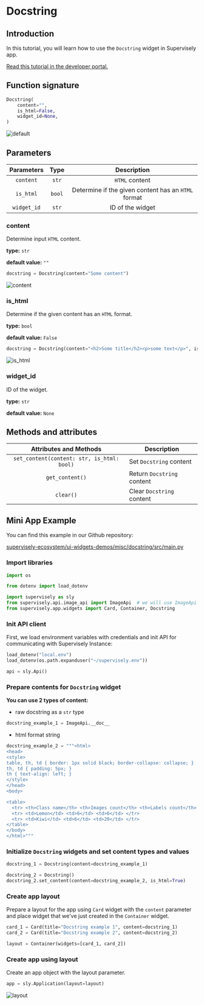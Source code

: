 # Docstring

## Introduction

In this tutorial, you will learn how to use the `Docstring` widget in Supervisely app.

[Read this tutorial in the developer portal.](https://developer.supervise.ly/app-development/apps-with-gui/docstring)

## Function signature

```python
Docstring(
    content="",
    is_html=False,
    widget_id=None,
)
```

![default](https://user-images.githubusercontent.com/120389559/224303776-85b03aec-bfdd-45e8-be9c-4cbc598fdfa0.png)

## Parameters

| Parameters  |  Type  |                     Description                     |
| :---------: | :----: | :-------------------------------------------------: |
|  `content`  | `str`  |                   `HTML` content                    |
|  `is_html`  | `bool` | Determine if the given content has an `HTML` format |
| `widget_id` | `str`  |                  ID of the widget                   |

### content

Determine input `HTML` content.

**type:** `str`

**default value:** `""`

```python
docstring = Docstring(content="Some content")
```

![content](https://user-images.githubusercontent.com/120389559/224304307-2e222fd3-0430-4b1b-abec-6e8996df64c5.png)

### is_html

Determine if the given content has an `HTML` format.

**type:** `bool`

**default value:** `False`

```python
docstring = Docstring(content="<h2>Some title</h2><p>some text</p>", is_html=True)
```

![is_html](https://github.com/supervisely-ecosystem/ui-widgets-demos/assets/79905215/075be32a-8db7-45bb-bbe4-e800268f5391)

### widget_id

ID of the widget.

**type:** `str`

**default value:** `None`

## Methods and attributes

|           Attributes and Methods           | Description                |
| :----------------------------------------: | -------------------------- |
| `set_content(content: str, is_html: bool)` | Set `Docstring` content    |
|              `get_content()`               | Return `Docstring` content |
|                 `clear()`                  | Clear `Docstring` content  |

## Mini App Example

You can find this example in our Github repository:

[supervisely-ecosystem/ui-widgets-demos/misc/docstring/src/main.py](https://github.com/supervisely-ecosystem/ui-widgets-demos/blob/master/misc/docstring/src/main.py)

### Import libraries

```python
import os

from dotenv import load_dotenv

import supervisely as sly
from supervisely.api.image_api import ImageApi  # we will use ImageApi class docstring as examples
from supervisely.app.widgets import Card, Container, Docstring
```

### Init API client

First, we load environment variables with credentials and init API for communicating with Supervisely Instance:

```python
load_dotenv("local.env")
load_dotenv(os.path.expanduser("~/supervisely.env"))

api = sly.Api()
```

### Prepare contents for `Docstring` widget

**You can use 2 types of content:**

- raw docstring as a `str` type

```python
docstring_example_1 = ImageApi.__doc__
```

- html format string

```py
docstring_example_2 = """<html>
<head>
<style>
table, th, td { border: 1px solid black; border-collapse: collapse; }
th, td { padding: 5px; }
th { text-align: left; }
</style>
</head>
<body>

<table>
  <tr> <th>Class name</th> <th>Images count</th> <th>Labels count</th> </tr>
  <tr> <td>Lemon</td> <td>6</td> <td>6</td> </tr>
  <tr> <td>Kiwi</td> <td>6</td> <td>20</td> </tr>
</table>
</body>
</html>"""
```

### Initialize `Docstring` widgets and set content types and values

```python
docstring_1 = Docstring(content=docstring_example_1)

docstring_2 = Docstring()
docstring_2.set_content(content=docstring_example_2, is_html=True)
```

### Create app layout

Prepare a layout for the app using `Card` widget with the `content` parameter and place widget that we've just created in the `Container` widget.

```python
card_1 = Card(title="Docstring example 1", content=docstring_1)
card_2 = Card(title="Docstring example 2", content=docstring_2)

layout = Container(widgets=[card_1, card_2])
```

### Create app using layout

Create an app object with the layout parameter.

```python
app = sly.Application(layout=layout)
```

![layout](https://github.com/supervisely-ecosystem/ui-widgets-demos/assets/79905215/12865031-2274-426c-98fa-48bf21de5941)
